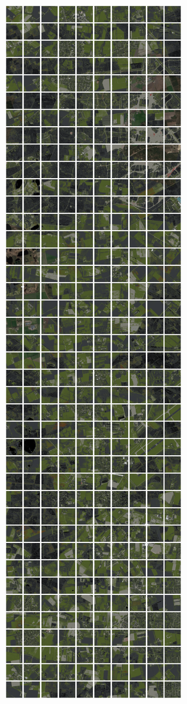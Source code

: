 <html>
<div>
<img src="https://github.com/HakkaTjakka/NL_TILE_MAP/blob/main/18/617/-1031/r.6170.-10310.png" height="44" width="44">
<img src="https://github.com/HakkaTjakka/NL_TILE_MAP/blob/main/18/617/-1031/r.6171.-10310.png" height="44" width="44">
<img src="https://github.com/HakkaTjakka/NL_TILE_MAP/blob/main/18/617/-1031/r.6172.-10310.png" height="44" width="44">
<img src="https://github.com/HakkaTjakka/NL_TILE_MAP/blob/main/18/617/-1031/r.6173.-10310.png" height="44" width="44">
<img src="https://github.com/HakkaTjakka/NL_TILE_MAP/blob/main/18/617/-1031/r.6174.-10310.png" height="44" width="44">
<img src="https://github.com/HakkaTjakka/NL_TILE_MAP/blob/main/18/617/-1031/r.6175.-10310.png" height="44" width="44">
<img src="https://github.com/HakkaTjakka/NL_TILE_MAP/blob/main/18/617/-1031/r.6176.-10310.png" height="44" width="44">
<img src="https://github.com/HakkaTjakka/NL_TILE_MAP/blob/main/18/617/-1031/r.6177.-10310.png" height="44" width="44">
<img src="https://github.com/HakkaTjakka/NL_TILE_MAP/blob/main/18/617/-1031/r.6178.-10310.png" height="44" width="44">
<img src="https://github.com/HakkaTjakka/NL_TILE_MAP/blob/main/18/617/-1031/r.6179.-10310.png" height="44" width="44">
<img src="https://github.com/HakkaTjakka/NL_TILE_MAP/blob/main/18/618/-1031/r.6180.-10310.png" height="44" width="44">
<img src="https://github.com/HakkaTjakka/NL_TILE_MAP/blob/main/18/618/-1031/r.6181.-10310.png" height="44" width="44">
<img src="https://github.com/HakkaTjakka/NL_TILE_MAP/blob/main/18/618/-1031/r.6182.-10310.png" height="44" width="44">
<img src="https://github.com/HakkaTjakka/NL_TILE_MAP/blob/main/18/618/-1031/r.6183.-10310.png" height="44" width="44">
<img src="https://github.com/HakkaTjakka/NL_TILE_MAP/blob/main/18/618/-1031/r.6184.-10310.png" height="44" width="44">
<img src="https://github.com/HakkaTjakka/NL_TILE_MAP/blob/main/18/618/-1031/r.6185.-10310.png" height="44" width="44">
<img src="https://github.com/HakkaTjakka/NL_TILE_MAP/blob/main/18/618/-1031/r.6186.-10310.png" height="44" width="44">
<img src="https://github.com/HakkaTjakka/NL_TILE_MAP/blob/main/18/618/-1031/r.6187.-10310.png" height="44" width="44">
<img src="https://github.com/HakkaTjakka/NL_TILE_MAP/blob/main/18/618/-1031/r.6188.-10310.png" height="44" width="44">
<img src="https://github.com/HakkaTjakka/NL_TILE_MAP/blob/main/18/618/-1031/r.6189.-10310.png" height="44" width="44">
<br>
<img src="https://github.com/HakkaTjakka/NL_TILE_MAP/blob/main/18/617/-1031/r.6170.-10309.png" height="44" width="44">
<img src="https://github.com/HakkaTjakka/NL_TILE_MAP/blob/main/18/617/-1031/r.6171.-10309.png" height="44" width="44">
<img src="https://github.com/HakkaTjakka/NL_TILE_MAP/blob/main/18/617/-1031/r.6172.-10309.png" height="44" width="44">
<img src="https://github.com/HakkaTjakka/NL_TILE_MAP/blob/main/18/617/-1031/r.6173.-10309.png" height="44" width="44">
<img src="https://github.com/HakkaTjakka/NL_TILE_MAP/blob/main/18/617/-1031/r.6174.-10309.png" height="44" width="44">
<img src="https://github.com/HakkaTjakka/NL_TILE_MAP/blob/main/18/617/-1031/r.6175.-10309.png" height="44" width="44">
<img src="https://github.com/HakkaTjakka/NL_TILE_MAP/blob/main/18/617/-1031/r.6176.-10309.png" height="44" width="44">
<img src="https://github.com/HakkaTjakka/NL_TILE_MAP/blob/main/18/617/-1031/r.6177.-10309.png" height="44" width="44">
<img src="https://github.com/HakkaTjakka/NL_TILE_MAP/blob/main/18/617/-1031/r.6178.-10309.png" height="44" width="44">
<img src="https://github.com/HakkaTjakka/NL_TILE_MAP/blob/main/18/617/-1031/r.6179.-10309.png" height="44" width="44">
<img src="https://github.com/HakkaTjakka/NL_TILE_MAP/blob/main/18/618/-1031/r.6180.-10309.png" height="44" width="44">
<img src="https://github.com/HakkaTjakka/NL_TILE_MAP/blob/main/18/618/-1031/r.6181.-10309.png" height="44" width="44">
<img src="https://github.com/HakkaTjakka/NL_TILE_MAP/blob/main/18/618/-1031/r.6182.-10309.png" height="44" width="44">
<img src="https://github.com/HakkaTjakka/NL_TILE_MAP/blob/main/18/618/-1031/r.6183.-10309.png" height="44" width="44">
<img src="https://github.com/HakkaTjakka/NL_TILE_MAP/blob/main/18/618/-1031/r.6184.-10309.png" height="44" width="44">
<img src="https://github.com/HakkaTjakka/NL_TILE_MAP/blob/main/18/618/-1031/r.6185.-10309.png" height="44" width="44">
<img src="https://github.com/HakkaTjakka/NL_TILE_MAP/blob/main/18/618/-1031/r.6186.-10309.png" height="44" width="44">
<img src="https://github.com/HakkaTjakka/NL_TILE_MAP/blob/main/18/618/-1031/r.6187.-10309.png" height="44" width="44">
<img src="https://github.com/HakkaTjakka/NL_TILE_MAP/blob/main/18/618/-1031/r.6188.-10309.png" height="44" width="44">
<img src="https://github.com/HakkaTjakka/NL_TILE_MAP/blob/main/18/618/-1031/r.6189.-10309.png" height="44" width="44">
<br>
<img src="https://github.com/HakkaTjakka/NL_TILE_MAP/blob/main/18/617/-1031/r.6170.-10308.png" height="44" width="44">
<img src="https://github.com/HakkaTjakka/NL_TILE_MAP/blob/main/18/617/-1031/r.6171.-10308.png" height="44" width="44">
<img src="https://github.com/HakkaTjakka/NL_TILE_MAP/blob/main/18/617/-1031/r.6172.-10308.png" height="44" width="44">
<img src="https://github.com/HakkaTjakka/NL_TILE_MAP/blob/main/18/617/-1031/r.6173.-10308.png" height="44" width="44">
<img src="https://github.com/HakkaTjakka/NL_TILE_MAP/blob/main/18/617/-1031/r.6174.-10308.png" height="44" width="44">
<img src="https://github.com/HakkaTjakka/NL_TILE_MAP/blob/main/18/617/-1031/r.6175.-10308.png" height="44" width="44">
<img src="https://github.com/HakkaTjakka/NL_TILE_MAP/blob/main/18/617/-1031/r.6176.-10308.png" height="44" width="44">
<img src="https://github.com/HakkaTjakka/NL_TILE_MAP/blob/main/18/617/-1031/r.6177.-10308.png" height="44" width="44">
<img src="https://github.com/HakkaTjakka/NL_TILE_MAP/blob/main/18/617/-1031/r.6178.-10308.png" height="44" width="44">
<img src="https://github.com/HakkaTjakka/NL_TILE_MAP/blob/main/18/617/-1031/r.6179.-10308.png" height="44" width="44">
<img src="https://github.com/HakkaTjakka/NL_TILE_MAP/blob/main/18/618/-1031/r.6180.-10308.png" height="44" width="44">
<img src="https://github.com/HakkaTjakka/NL_TILE_MAP/blob/main/18/618/-1031/r.6181.-10308.png" height="44" width="44">
<img src="https://github.com/HakkaTjakka/NL_TILE_MAP/blob/main/18/618/-1031/r.6182.-10308.png" height="44" width="44">
<img src="https://github.com/HakkaTjakka/NL_TILE_MAP/blob/main/18/618/-1031/r.6183.-10308.png" height="44" width="44">
<img src="https://github.com/HakkaTjakka/NL_TILE_MAP/blob/main/18/618/-1031/r.6184.-10308.png" height="44" width="44">
<img src="https://github.com/HakkaTjakka/NL_TILE_MAP/blob/main/18/618/-1031/r.6185.-10308.png" height="44" width="44">
<img src="https://github.com/HakkaTjakka/NL_TILE_MAP/blob/main/18/618/-1031/r.6186.-10308.png" height="44" width="44">
<img src="https://github.com/HakkaTjakka/NL_TILE_MAP/blob/main/18/618/-1031/r.6187.-10308.png" height="44" width="44">
<img src="https://github.com/HakkaTjakka/NL_TILE_MAP/blob/main/18/618/-1031/r.6188.-10308.png" height="44" width="44">
<img src="https://github.com/HakkaTjakka/NL_TILE_MAP/blob/main/18/618/-1031/r.6189.-10308.png" height="44" width="44">
<br>
<img src="https://github.com/HakkaTjakka/NL_TILE_MAP/blob/main/18/617/-1031/r.6170.-10307.png" height="44" width="44">
<img src="https://github.com/HakkaTjakka/NL_TILE_MAP/blob/main/18/617/-1031/r.6171.-10307.png" height="44" width="44">
<img src="https://github.com/HakkaTjakka/NL_TILE_MAP/blob/main/18/617/-1031/r.6172.-10307.png" height="44" width="44">
<img src="https://github.com/HakkaTjakka/NL_TILE_MAP/blob/main/18/617/-1031/r.6173.-10307.png" height="44" width="44">
<img src="https://github.com/HakkaTjakka/NL_TILE_MAP/blob/main/18/617/-1031/r.6174.-10307.png" height="44" width="44">
<img src="https://github.com/HakkaTjakka/NL_TILE_MAP/blob/main/18/617/-1031/r.6175.-10307.png" height="44" width="44">
<img src="https://github.com/HakkaTjakka/NL_TILE_MAP/blob/main/18/617/-1031/r.6176.-10307.png" height="44" width="44">
<img src="https://github.com/HakkaTjakka/NL_TILE_MAP/blob/main/18/617/-1031/r.6177.-10307.png" height="44" width="44">
<img src="https://github.com/HakkaTjakka/NL_TILE_MAP/blob/main/18/617/-1031/r.6178.-10307.png" height="44" width="44">
<img src="https://github.com/HakkaTjakka/NL_TILE_MAP/blob/main/18/617/-1031/r.6179.-10307.png" height="44" width="44">
<img src="https://github.com/HakkaTjakka/NL_TILE_MAP/blob/main/18/618/-1031/r.6180.-10307.png" height="44" width="44">
<img src="https://github.com/HakkaTjakka/NL_TILE_MAP/blob/main/18/618/-1031/r.6181.-10307.png" height="44" width="44">
<img src="https://github.com/HakkaTjakka/NL_TILE_MAP/blob/main/18/618/-1031/r.6182.-10307.png" height="44" width="44">
<img src="https://github.com/HakkaTjakka/NL_TILE_MAP/blob/main/18/618/-1031/r.6183.-10307.png" height="44" width="44">
<img src="https://github.com/HakkaTjakka/NL_TILE_MAP/blob/main/18/618/-1031/r.6184.-10307.png" height="44" width="44">
<img src="https://github.com/HakkaTjakka/NL_TILE_MAP/blob/main/18/618/-1031/r.6185.-10307.png" height="44" width="44">
<img src="https://github.com/HakkaTjakka/NL_TILE_MAP/blob/main/18/618/-1031/r.6186.-10307.png" height="44" width="44">
<img src="https://github.com/HakkaTjakka/NL_TILE_MAP/blob/main/18/618/-1031/r.6187.-10307.png" height="44" width="44">
<img src="https://github.com/HakkaTjakka/NL_TILE_MAP/blob/main/18/618/-1031/r.6188.-10307.png" height="44" width="44">
<img src="https://github.com/HakkaTjakka/NL_TILE_MAP/blob/main/18/618/-1031/r.6189.-10307.png" height="44" width="44">
<br>
<img src="https://github.com/HakkaTjakka/NL_TILE_MAP/blob/main/18/617/-1031/r.6170.-10306.png" height="44" width="44">
<img src="https://github.com/HakkaTjakka/NL_TILE_MAP/blob/main/18/617/-1031/r.6171.-10306.png" height="44" width="44">
<img src="https://github.com/HakkaTjakka/NL_TILE_MAP/blob/main/18/617/-1031/r.6172.-10306.png" height="44" width="44">
<img src="https://github.com/HakkaTjakka/NL_TILE_MAP/blob/main/18/617/-1031/r.6173.-10306.png" height="44" width="44">
<img src="https://github.com/HakkaTjakka/NL_TILE_MAP/blob/main/18/617/-1031/r.6174.-10306.png" height="44" width="44">
<img src="https://github.com/HakkaTjakka/NL_TILE_MAP/blob/main/18/617/-1031/r.6175.-10306.png" height="44" width="44">
<img src="https://github.com/HakkaTjakka/NL_TILE_MAP/blob/main/18/617/-1031/r.6176.-10306.png" height="44" width="44">
<img src="https://github.com/HakkaTjakka/NL_TILE_MAP/blob/main/18/617/-1031/r.6177.-10306.png" height="44" width="44">
<img src="https://github.com/HakkaTjakka/NL_TILE_MAP/blob/main/18/617/-1031/r.6178.-10306.png" height="44" width="44">
<img src="https://github.com/HakkaTjakka/NL_TILE_MAP/blob/main/18/617/-1031/r.6179.-10306.png" height="44" width="44">
<img src="https://github.com/HakkaTjakka/NL_TILE_MAP/blob/main/18/618/-1031/r.6180.-10306.png" height="44" width="44">
<img src="https://github.com/HakkaTjakka/NL_TILE_MAP/blob/main/18/618/-1031/r.6181.-10306.png" height="44" width="44">
<img src="https://github.com/HakkaTjakka/NL_TILE_MAP/blob/main/18/618/-1031/r.6182.-10306.png" height="44" width="44">
<img src="https://github.com/HakkaTjakka/NL_TILE_MAP/blob/main/18/618/-1031/r.6183.-10306.png" height="44" width="44">
<img src="https://github.com/HakkaTjakka/NL_TILE_MAP/blob/main/18/618/-1031/r.6184.-10306.png" height="44" width="44">
<img src="https://github.com/HakkaTjakka/NL_TILE_MAP/blob/main/18/618/-1031/r.6185.-10306.png" height="44" width="44">
<img src="https://github.com/HakkaTjakka/NL_TILE_MAP/blob/main/18/618/-1031/r.6186.-10306.png" height="44" width="44">
<img src="https://github.com/HakkaTjakka/NL_TILE_MAP/blob/main/18/618/-1031/r.6187.-10306.png" height="44" width="44">
<img src="https://github.com/HakkaTjakka/NL_TILE_MAP/blob/main/18/618/-1031/r.6188.-10306.png" height="44" width="44">
<img src="https://github.com/HakkaTjakka/NL_TILE_MAP/blob/main/18/618/-1031/r.6189.-10306.png" height="44" width="44">
<br>
<img src="https://github.com/HakkaTjakka/NL_TILE_MAP/blob/main/18/617/-1031/r.6170.-10305.png" height="44" width="44">
<img src="https://github.com/HakkaTjakka/NL_TILE_MAP/blob/main/18/617/-1031/r.6171.-10305.png" height="44" width="44">
<img src="https://github.com/HakkaTjakka/NL_TILE_MAP/blob/main/18/617/-1031/r.6172.-10305.png" height="44" width="44">
<img src="https://github.com/HakkaTjakka/NL_TILE_MAP/blob/main/18/617/-1031/r.6173.-10305.png" height="44" width="44">
<img src="https://github.com/HakkaTjakka/NL_TILE_MAP/blob/main/18/617/-1031/r.6174.-10305.png" height="44" width="44">
<img src="https://github.com/HakkaTjakka/NL_TILE_MAP/blob/main/18/617/-1031/r.6175.-10305.png" height="44" width="44">
<img src="https://github.com/HakkaTjakka/NL_TILE_MAP/blob/main/18/617/-1031/r.6176.-10305.png" height="44" width="44">
<img src="https://github.com/HakkaTjakka/NL_TILE_MAP/blob/main/18/617/-1031/r.6177.-10305.png" height="44" width="44">
<img src="https://github.com/HakkaTjakka/NL_TILE_MAP/blob/main/18/617/-1031/r.6178.-10305.png" height="44" width="44">
<img src="https://github.com/HakkaTjakka/NL_TILE_MAP/blob/main/18/617/-1031/r.6179.-10305.png" height="44" width="44">
<img src="https://github.com/HakkaTjakka/NL_TILE_MAP/blob/main/18/618/-1031/r.6180.-10305.png" height="44" width="44">
<img src="https://github.com/HakkaTjakka/NL_TILE_MAP/blob/main/18/618/-1031/r.6181.-10305.png" height="44" width="44">
<img src="https://github.com/HakkaTjakka/NL_TILE_MAP/blob/main/18/618/-1031/r.6182.-10305.png" height="44" width="44">
<img src="https://github.com/HakkaTjakka/NL_TILE_MAP/blob/main/18/618/-1031/r.6183.-10305.png" height="44" width="44">
<img src="https://github.com/HakkaTjakka/NL_TILE_MAP/blob/main/18/618/-1031/r.6184.-10305.png" height="44" width="44">
<img src="https://github.com/HakkaTjakka/NL_TILE_MAP/blob/main/18/618/-1031/r.6185.-10305.png" height="44" width="44">
<img src="https://github.com/HakkaTjakka/NL_TILE_MAP/blob/main/18/618/-1031/r.6186.-10305.png" height="44" width="44">
<img src="https://github.com/HakkaTjakka/NL_TILE_MAP/blob/main/18/618/-1031/r.6187.-10305.png" height="44" width="44">
<img src="https://github.com/HakkaTjakka/NL_TILE_MAP/blob/main/18/618/-1031/r.6188.-10305.png" height="44" width="44">
<img src="https://github.com/HakkaTjakka/NL_TILE_MAP/blob/main/18/618/-1031/r.6189.-10305.png" height="44" width="44">
<br>
<img src="https://github.com/HakkaTjakka/NL_TILE_MAP/blob/main/18/617/-1031/r.6170.-10304.png" height="44" width="44">
<img src="https://github.com/HakkaTjakka/NL_TILE_MAP/blob/main/18/617/-1031/r.6171.-10304.png" height="44" width="44">
<img src="https://github.com/HakkaTjakka/NL_TILE_MAP/blob/main/18/617/-1031/r.6172.-10304.png" height="44" width="44">
<img src="https://github.com/HakkaTjakka/NL_TILE_MAP/blob/main/18/617/-1031/r.6173.-10304.png" height="44" width="44">
<img src="https://github.com/HakkaTjakka/NL_TILE_MAP/blob/main/18/617/-1031/r.6174.-10304.png" height="44" width="44">
<img src="https://github.com/HakkaTjakka/NL_TILE_MAP/blob/main/18/617/-1031/r.6175.-10304.png" height="44" width="44">
<img src="https://github.com/HakkaTjakka/NL_TILE_MAP/blob/main/18/617/-1031/r.6176.-10304.png" height="44" width="44">
<img src="https://github.com/HakkaTjakka/NL_TILE_MAP/blob/main/18/617/-1031/r.6177.-10304.png" height="44" width="44">
<img src="https://github.com/HakkaTjakka/NL_TILE_MAP/blob/main/18/617/-1031/r.6178.-10304.png" height="44" width="44">
<img src="https://github.com/HakkaTjakka/NL_TILE_MAP/blob/main/18/617/-1031/r.6179.-10304.png" height="44" width="44">
<img src="https://github.com/HakkaTjakka/NL_TILE_MAP/blob/main/18/618/-1031/r.6180.-10304.png" height="44" width="44">
<img src="https://github.com/HakkaTjakka/NL_TILE_MAP/blob/main/18/618/-1031/r.6181.-10304.png" height="44" width="44">
<img src="https://github.com/HakkaTjakka/NL_TILE_MAP/blob/main/18/618/-1031/r.6182.-10304.png" height="44" width="44">
<img src="https://github.com/HakkaTjakka/NL_TILE_MAP/blob/main/18/618/-1031/r.6183.-10304.png" height="44" width="44">
<img src="https://github.com/HakkaTjakka/NL_TILE_MAP/blob/main/18/618/-1031/r.6184.-10304.png" height="44" width="44">
<img src="https://github.com/HakkaTjakka/NL_TILE_MAP/blob/main/18/618/-1031/r.6185.-10304.png" height="44" width="44">
<img src="https://github.com/HakkaTjakka/NL_TILE_MAP/blob/main/18/618/-1031/r.6186.-10304.png" height="44" width="44">
<img src="https://github.com/HakkaTjakka/NL_TILE_MAP/blob/main/18/618/-1031/r.6187.-10304.png" height="44" width="44">
<img src="https://github.com/HakkaTjakka/NL_TILE_MAP/blob/main/18/618/-1031/r.6188.-10304.png" height="44" width="44">
<img src="https://github.com/HakkaTjakka/NL_TILE_MAP/blob/main/18/618/-1031/r.6189.-10304.png" height="44" width="44">
<br>
<img src="https://github.com/HakkaTjakka/NL_TILE_MAP/blob/main/18/617/-1031/r.6170.-10303.png" height="44" width="44">
<img src="https://github.com/HakkaTjakka/NL_TILE_MAP/blob/main/18/617/-1031/r.6171.-10303.png" height="44" width="44">
<img src="https://github.com/HakkaTjakka/NL_TILE_MAP/blob/main/18/617/-1031/r.6172.-10303.png" height="44" width="44">
<img src="https://github.com/HakkaTjakka/NL_TILE_MAP/blob/main/18/617/-1031/r.6173.-10303.png" height="44" width="44">
<img src="https://github.com/HakkaTjakka/NL_TILE_MAP/blob/main/18/617/-1031/r.6174.-10303.png" height="44" width="44">
<img src="https://github.com/HakkaTjakka/NL_TILE_MAP/blob/main/18/617/-1031/r.6175.-10303.png" height="44" width="44">
<img src="https://github.com/HakkaTjakka/NL_TILE_MAP/blob/main/18/617/-1031/r.6176.-10303.png" height="44" width="44">
<img src="https://github.com/HakkaTjakka/NL_TILE_MAP/blob/main/18/617/-1031/r.6177.-10303.png" height="44" width="44">
<img src="https://github.com/HakkaTjakka/NL_TILE_MAP/blob/main/18/617/-1031/r.6178.-10303.png" height="44" width="44">
<img src="https://github.com/HakkaTjakka/NL_TILE_MAP/blob/main/18/617/-1031/r.6179.-10303.png" height="44" width="44">
<img src="https://github.com/HakkaTjakka/NL_TILE_MAP/blob/main/18/618/-1031/r.6180.-10303.png" height="44" width="44">
<img src="https://github.com/HakkaTjakka/NL_TILE_MAP/blob/main/18/618/-1031/r.6181.-10303.png" height="44" width="44">
<img src="https://github.com/HakkaTjakka/NL_TILE_MAP/blob/main/18/618/-1031/r.6182.-10303.png" height="44" width="44">
<img src="https://github.com/HakkaTjakka/NL_TILE_MAP/blob/main/18/618/-1031/r.6183.-10303.png" height="44" width="44">
<img src="https://github.com/HakkaTjakka/NL_TILE_MAP/blob/main/18/618/-1031/r.6184.-10303.png" height="44" width="44">
<img src="https://github.com/HakkaTjakka/NL_TILE_MAP/blob/main/18/618/-1031/r.6185.-10303.png" height="44" width="44">
<img src="https://github.com/HakkaTjakka/NL_TILE_MAP/blob/main/18/618/-1031/r.6186.-10303.png" height="44" width="44">
<img src="https://github.com/HakkaTjakka/NL_TILE_MAP/blob/main/18/618/-1031/r.6187.-10303.png" height="44" width="44">
<img src="https://github.com/HakkaTjakka/NL_TILE_MAP/blob/main/18/618/-1031/r.6188.-10303.png" height="44" width="44">
<img src="https://github.com/HakkaTjakka/NL_TILE_MAP/blob/main/18/618/-1031/r.6189.-10303.png" height="44" width="44">
<br>
<img src="https://github.com/HakkaTjakka/NL_TILE_MAP/blob/main/18/617/-1031/r.6170.-10302.png" height="44" width="44">
<img src="https://github.com/HakkaTjakka/NL_TILE_MAP/blob/main/18/617/-1031/r.6171.-10302.png" height="44" width="44">
<img src="https://github.com/HakkaTjakka/NL_TILE_MAP/blob/main/18/617/-1031/r.6172.-10302.png" height="44" width="44">
<img src="https://github.com/HakkaTjakka/NL_TILE_MAP/blob/main/18/617/-1031/r.6173.-10302.png" height="44" width="44">
<img src="https://github.com/HakkaTjakka/NL_TILE_MAP/blob/main/18/617/-1031/r.6174.-10302.png" height="44" width="44">
<img src="https://github.com/HakkaTjakka/NL_TILE_MAP/blob/main/18/617/-1031/r.6175.-10302.png" height="44" width="44">
<img src="https://github.com/HakkaTjakka/NL_TILE_MAP/blob/main/18/617/-1031/r.6176.-10302.png" height="44" width="44">
<img src="https://github.com/HakkaTjakka/NL_TILE_MAP/blob/main/18/617/-1031/r.6177.-10302.png" height="44" width="44">
<img src="https://github.com/HakkaTjakka/NL_TILE_MAP/blob/main/18/617/-1031/r.6178.-10302.png" height="44" width="44">
<img src="https://github.com/HakkaTjakka/NL_TILE_MAP/blob/main/18/617/-1031/r.6179.-10302.png" height="44" width="44">
<img src="https://github.com/HakkaTjakka/NL_TILE_MAP/blob/main/18/618/-1031/r.6180.-10302.png" height="44" width="44">
<img src="https://github.com/HakkaTjakka/NL_TILE_MAP/blob/main/18/618/-1031/r.6181.-10302.png" height="44" width="44">
<img src="https://github.com/HakkaTjakka/NL_TILE_MAP/blob/main/18/618/-1031/r.6182.-10302.png" height="44" width="44">
<img src="https://github.com/HakkaTjakka/NL_TILE_MAP/blob/main/18/618/-1031/r.6183.-10302.png" height="44" width="44">
<img src="https://github.com/HakkaTjakka/NL_TILE_MAP/blob/main/18/618/-1031/r.6184.-10302.png" height="44" width="44">
<img src="https://github.com/HakkaTjakka/NL_TILE_MAP/blob/main/18/618/-1031/r.6185.-10302.png" height="44" width="44">
<img src="https://github.com/HakkaTjakka/NL_TILE_MAP/blob/main/18/618/-1031/r.6186.-10302.png" height="44" width="44">
<img src="https://github.com/HakkaTjakka/NL_TILE_MAP/blob/main/18/618/-1031/r.6187.-10302.png" height="44" width="44">
<img src="https://github.com/HakkaTjakka/NL_TILE_MAP/blob/main/18/618/-1031/r.6188.-10302.png" height="44" width="44">
<img src="https://github.com/HakkaTjakka/NL_TILE_MAP/blob/main/18/618/-1031/r.6189.-10302.png" height="44" width="44">
<br>
<img src="https://github.com/HakkaTjakka/NL_TILE_MAP/blob/main/18/617/-1031/r.6170.-10301.png" height="44" width="44">
<img src="https://github.com/HakkaTjakka/NL_TILE_MAP/blob/main/18/617/-1031/r.6171.-10301.png" height="44" width="44">
<img src="https://github.com/HakkaTjakka/NL_TILE_MAP/blob/main/18/617/-1031/r.6172.-10301.png" height="44" width="44">
<img src="https://github.com/HakkaTjakka/NL_TILE_MAP/blob/main/18/617/-1031/r.6173.-10301.png" height="44" width="44">
<img src="https://github.com/HakkaTjakka/NL_TILE_MAP/blob/main/18/617/-1031/r.6174.-10301.png" height="44" width="44">
<img src="https://github.com/HakkaTjakka/NL_TILE_MAP/blob/main/18/617/-1031/r.6175.-10301.png" height="44" width="44">
<img src="https://github.com/HakkaTjakka/NL_TILE_MAP/blob/main/18/617/-1031/r.6176.-10301.png" height="44" width="44">
<img src="https://github.com/HakkaTjakka/NL_TILE_MAP/blob/main/18/617/-1031/r.6177.-10301.png" height="44" width="44">
<img src="https://github.com/HakkaTjakka/NL_TILE_MAP/blob/main/18/617/-1031/r.6178.-10301.png" height="44" width="44">
<img src="https://github.com/HakkaTjakka/NL_TILE_MAP/blob/main/18/617/-1031/r.6179.-10301.png" height="44" width="44">
<img src="https://github.com/HakkaTjakka/NL_TILE_MAP/blob/main/18/618/-1031/r.6180.-10301.png" height="44" width="44">
<img src="https://github.com/HakkaTjakka/NL_TILE_MAP/blob/main/18/618/-1031/r.6181.-10301.png" height="44" width="44">
<img src="https://github.com/HakkaTjakka/NL_TILE_MAP/blob/main/18/618/-1031/r.6182.-10301.png" height="44" width="44">
<img src="https://github.com/HakkaTjakka/NL_TILE_MAP/blob/main/18/618/-1031/r.6183.-10301.png" height="44" width="44">
<img src="https://github.com/HakkaTjakka/NL_TILE_MAP/blob/main/18/618/-1031/r.6184.-10301.png" height="44" width="44">
<img src="https://github.com/HakkaTjakka/NL_TILE_MAP/blob/main/18/618/-1031/r.6185.-10301.png" height="44" width="44">
<img src="https://github.com/HakkaTjakka/NL_TILE_MAP/blob/main/18/618/-1031/r.6186.-10301.png" height="44" width="44">
<img src="https://github.com/HakkaTjakka/NL_TILE_MAP/blob/main/18/618/-1031/r.6187.-10301.png" height="44" width="44">
<img src="https://github.com/HakkaTjakka/NL_TILE_MAP/blob/main/18/618/-1031/r.6188.-10301.png" height="44" width="44">
<img src="https://github.com/HakkaTjakka/NL_TILE_MAP/blob/main/18/618/-1031/r.6189.-10301.png" height="44" width="44">
<br>
<img src="https://github.com/HakkaTjakka/NL_TILE_MAP/blob/main/18/617/-1030/r.6170.-10300.png" height="44" width="44">
<img src="https://github.com/HakkaTjakka/NL_TILE_MAP/blob/main/18/617/-1030/r.6171.-10300.png" height="44" width="44">
<img src="https://github.com/HakkaTjakka/NL_TILE_MAP/blob/main/18/617/-1030/r.6172.-10300.png" height="44" width="44">
<img src="https://github.com/HakkaTjakka/NL_TILE_MAP/blob/main/18/617/-1030/r.6173.-10300.png" height="44" width="44">
<img src="https://github.com/HakkaTjakka/NL_TILE_MAP/blob/main/18/617/-1030/r.6174.-10300.png" height="44" width="44">
<img src="https://github.com/HakkaTjakka/NL_TILE_MAP/blob/main/18/617/-1030/r.6175.-10300.png" height="44" width="44">
<img src="https://github.com/HakkaTjakka/NL_TILE_MAP/blob/main/18/617/-1030/r.6176.-10300.png" height="44" width="44">
<img src="https://github.com/HakkaTjakka/NL_TILE_MAP/blob/main/18/617/-1030/r.6177.-10300.png" height="44" width="44">
<img src="https://github.com/HakkaTjakka/NL_TILE_MAP/blob/main/18/617/-1030/r.6178.-10300.png" height="44" width="44">
<img src="https://github.com/HakkaTjakka/NL_TILE_MAP/blob/main/18/617/-1030/r.6179.-10300.png" height="44" width="44">
<img src="https://github.com/HakkaTjakka/NL_TILE_MAP/blob/main/18/618/-1030/r.6180.-10300.png" height="44" width="44">
<img src="https://github.com/HakkaTjakka/NL_TILE_MAP/blob/main/18/618/-1030/r.6181.-10300.png" height="44" width="44">
<img src="https://github.com/HakkaTjakka/NL_TILE_MAP/blob/main/18/618/-1030/r.6182.-10300.png" height="44" width="44">
<img src="https://github.com/HakkaTjakka/NL_TILE_MAP/blob/main/18/618/-1030/r.6183.-10300.png" height="44" width="44">
<img src="https://github.com/HakkaTjakka/NL_TILE_MAP/blob/main/18/618/-1030/r.6184.-10300.png" height="44" width="44">
<img src="https://github.com/HakkaTjakka/NL_TILE_MAP/blob/main/18/618/-1030/r.6185.-10300.png" height="44" width="44">
<img src="https://github.com/HakkaTjakka/NL_TILE_MAP/blob/main/18/618/-1030/r.6186.-10300.png" height="44" width="44">
<img src="https://github.com/HakkaTjakka/NL_TILE_MAP/blob/main/18/618/-1030/r.6187.-10300.png" height="44" width="44">
<img src="https://github.com/HakkaTjakka/NL_TILE_MAP/blob/main/18/618/-1030/r.6188.-10300.png" height="44" width="44">
<img src="https://github.com/HakkaTjakka/NL_TILE_MAP/blob/main/18/618/-1030/r.6189.-10300.png" height="44" width="44">
<br>
<img src="https://github.com/HakkaTjakka/NL_TILE_MAP/blob/main/18/617/-1030/r.6170.-10299.png" height="44" width="44">
<img src="https://github.com/HakkaTjakka/NL_TILE_MAP/blob/main/18/617/-1030/r.6171.-10299.png" height="44" width="44">
<img src="https://github.com/HakkaTjakka/NL_TILE_MAP/blob/main/18/617/-1030/r.6172.-10299.png" height="44" width="44">
<img src="https://github.com/HakkaTjakka/NL_TILE_MAP/blob/main/18/617/-1030/r.6173.-10299.png" height="44" width="44">
<img src="https://github.com/HakkaTjakka/NL_TILE_MAP/blob/main/18/617/-1030/r.6174.-10299.png" height="44" width="44">
<img src="https://github.com/HakkaTjakka/NL_TILE_MAP/blob/main/18/617/-1030/r.6175.-10299.png" height="44" width="44">
<img src="https://github.com/HakkaTjakka/NL_TILE_MAP/blob/main/18/617/-1030/r.6176.-10299.png" height="44" width="44">
<img src="https://github.com/HakkaTjakka/NL_TILE_MAP/blob/main/18/617/-1030/r.6177.-10299.png" height="44" width="44">
<img src="https://github.com/HakkaTjakka/NL_TILE_MAP/blob/main/18/617/-1030/r.6178.-10299.png" height="44" width="44">
<img src="https://github.com/HakkaTjakka/NL_TILE_MAP/blob/main/18/617/-1030/r.6179.-10299.png" height="44" width="44">
<img src="https://github.com/HakkaTjakka/NL_TILE_MAP/blob/main/18/618/-1030/r.6180.-10299.png" height="44" width="44">
<img src="https://github.com/HakkaTjakka/NL_TILE_MAP/blob/main/18/618/-1030/r.6181.-10299.png" height="44" width="44">
<img src="https://github.com/HakkaTjakka/NL_TILE_MAP/blob/main/18/618/-1030/r.6182.-10299.png" height="44" width="44">
<img src="https://github.com/HakkaTjakka/NL_TILE_MAP/blob/main/18/618/-1030/r.6183.-10299.png" height="44" width="44">
<img src="https://github.com/HakkaTjakka/NL_TILE_MAP/blob/main/18/618/-1030/r.6184.-10299.png" height="44" width="44">
<img src="https://github.com/HakkaTjakka/NL_TILE_MAP/blob/main/18/618/-1030/r.6185.-10299.png" height="44" width="44">
<img src="https://github.com/HakkaTjakka/NL_TILE_MAP/blob/main/18/618/-1030/r.6186.-10299.png" height="44" width="44">
<img src="https://github.com/HakkaTjakka/NL_TILE_MAP/blob/main/18/618/-1030/r.6187.-10299.png" height="44" width="44">
<img src="https://github.com/HakkaTjakka/NL_TILE_MAP/blob/main/18/618/-1030/r.6188.-10299.png" height="44" width="44">
<img src="https://github.com/HakkaTjakka/NL_TILE_MAP/blob/main/18/618/-1030/r.6189.-10299.png" height="44" width="44">
<br>
<img src="https://github.com/HakkaTjakka/NL_TILE_MAP/blob/main/18/617/-1030/r.6170.-10298.png" height="44" width="44">
<img src="https://github.com/HakkaTjakka/NL_TILE_MAP/blob/main/18/617/-1030/r.6171.-10298.png" height="44" width="44">
<img src="https://github.com/HakkaTjakka/NL_TILE_MAP/blob/main/18/617/-1030/r.6172.-10298.png" height="44" width="44">
<img src="https://github.com/HakkaTjakka/NL_TILE_MAP/blob/main/18/617/-1030/r.6173.-10298.png" height="44" width="44">
<img src="https://github.com/HakkaTjakka/NL_TILE_MAP/blob/main/18/617/-1030/r.6174.-10298.png" height="44" width="44">
<img src="https://github.com/HakkaTjakka/NL_TILE_MAP/blob/main/18/617/-1030/r.6175.-10298.png" height="44" width="44">
<img src="https://github.com/HakkaTjakka/NL_TILE_MAP/blob/main/18/617/-1030/r.6176.-10298.png" height="44" width="44">
<img src="https://github.com/HakkaTjakka/NL_TILE_MAP/blob/main/18/617/-1030/r.6177.-10298.png" height="44" width="44">
<img src="https://github.com/HakkaTjakka/NL_TILE_MAP/blob/main/18/617/-1030/r.6178.-10298.png" height="44" width="44">
<img src="https://github.com/HakkaTjakka/NL_TILE_MAP/blob/main/18/617/-1030/r.6179.-10298.png" height="44" width="44">
<img src="https://github.com/HakkaTjakka/NL_TILE_MAP/blob/main/18/618/-1030/r.6180.-10298.png" height="44" width="44">
<img src="https://github.com/HakkaTjakka/NL_TILE_MAP/blob/main/18/618/-1030/r.6181.-10298.png" height="44" width="44">
<img src="https://github.com/HakkaTjakka/NL_TILE_MAP/blob/main/18/618/-1030/r.6182.-10298.png" height="44" width="44">
<img src="https://github.com/HakkaTjakka/NL_TILE_MAP/blob/main/18/618/-1030/r.6183.-10298.png" height="44" width="44">
<img src="https://github.com/HakkaTjakka/NL_TILE_MAP/blob/main/18/618/-1030/r.6184.-10298.png" height="44" width="44">
<img src="https://github.com/HakkaTjakka/NL_TILE_MAP/blob/main/18/618/-1030/r.6185.-10298.png" height="44" width="44">
<img src="https://github.com/HakkaTjakka/NL_TILE_MAP/blob/main/18/618/-1030/r.6186.-10298.png" height="44" width="44">
<img src="https://github.com/HakkaTjakka/NL_TILE_MAP/blob/main/18/618/-1030/r.6187.-10298.png" height="44" width="44">
<img src="https://github.com/HakkaTjakka/NL_TILE_MAP/blob/main/18/618/-1030/r.6188.-10298.png" height="44" width="44">
<img src="https://github.com/HakkaTjakka/NL_TILE_MAP/blob/main/18/618/-1030/r.6189.-10298.png" height="44" width="44">
<br>
<img src="https://github.com/HakkaTjakka/NL_TILE_MAP/blob/main/18/617/-1030/r.6170.-10297.png" height="44" width="44">
<img src="https://github.com/HakkaTjakka/NL_TILE_MAP/blob/main/18/617/-1030/r.6171.-10297.png" height="44" width="44">
<img src="https://github.com/HakkaTjakka/NL_TILE_MAP/blob/main/18/617/-1030/r.6172.-10297.png" height="44" width="44">
<img src="https://github.com/HakkaTjakka/NL_TILE_MAP/blob/main/18/617/-1030/r.6173.-10297.png" height="44" width="44">
<img src="https://github.com/HakkaTjakka/NL_TILE_MAP/blob/main/18/617/-1030/r.6174.-10297.png" height="44" width="44">
<img src="https://github.com/HakkaTjakka/NL_TILE_MAP/blob/main/18/617/-1030/r.6175.-10297.png" height="44" width="44">
<img src="https://github.com/HakkaTjakka/NL_TILE_MAP/blob/main/18/617/-1030/r.6176.-10297.png" height="44" width="44">
<img src="https://github.com/HakkaTjakka/NL_TILE_MAP/blob/main/18/617/-1030/r.6177.-10297.png" height="44" width="44">
<img src="https://github.com/HakkaTjakka/NL_TILE_MAP/blob/main/18/617/-1030/r.6178.-10297.png" height="44" width="44">
<img src="https://github.com/HakkaTjakka/NL_TILE_MAP/blob/main/18/617/-1030/r.6179.-10297.png" height="44" width="44">
<img src="https://github.com/HakkaTjakka/NL_TILE_MAP/blob/main/18/618/-1030/r.6180.-10297.png" height="44" width="44">
<img src="https://github.com/HakkaTjakka/NL_TILE_MAP/blob/main/18/618/-1030/r.6181.-10297.png" height="44" width="44">
<img src="https://github.com/HakkaTjakka/NL_TILE_MAP/blob/main/18/618/-1030/r.6182.-10297.png" height="44" width="44">
<img src="https://github.com/HakkaTjakka/NL_TILE_MAP/blob/main/18/618/-1030/r.6183.-10297.png" height="44" width="44">
<img src="https://github.com/HakkaTjakka/NL_TILE_MAP/blob/main/18/618/-1030/r.6184.-10297.png" height="44" width="44">
<img src="https://github.com/HakkaTjakka/NL_TILE_MAP/blob/main/18/618/-1030/r.6185.-10297.png" height="44" width="44">
<img src="https://github.com/HakkaTjakka/NL_TILE_MAP/blob/main/18/618/-1030/r.6186.-10297.png" height="44" width="44">
<img src="https://github.com/HakkaTjakka/NL_TILE_MAP/blob/main/18/618/-1030/r.6187.-10297.png" height="44" width="44">
<img src="https://github.com/HakkaTjakka/NL_TILE_MAP/blob/main/18/618/-1030/r.6188.-10297.png" height="44" width="44">
<img src="https://github.com/HakkaTjakka/NL_TILE_MAP/blob/main/18/618/-1030/r.6189.-10297.png" height="44" width="44">
<br>
<img src="https://github.com/HakkaTjakka/NL_TILE_MAP/blob/main/18/617/-1030/r.6170.-10296.png" height="44" width="44">
<img src="https://github.com/HakkaTjakka/NL_TILE_MAP/blob/main/18/617/-1030/r.6171.-10296.png" height="44" width="44">
<img src="https://github.com/HakkaTjakka/NL_TILE_MAP/blob/main/18/617/-1030/r.6172.-10296.png" height="44" width="44">
<img src="https://github.com/HakkaTjakka/NL_TILE_MAP/blob/main/18/617/-1030/r.6173.-10296.png" height="44" width="44">
<img src="https://github.com/HakkaTjakka/NL_TILE_MAP/blob/main/18/617/-1030/r.6174.-10296.png" height="44" width="44">
<img src="https://github.com/HakkaTjakka/NL_TILE_MAP/blob/main/18/617/-1030/r.6175.-10296.png" height="44" width="44">
<img src="https://github.com/HakkaTjakka/NL_TILE_MAP/blob/main/18/617/-1030/r.6176.-10296.png" height="44" width="44">
<img src="https://github.com/HakkaTjakka/NL_TILE_MAP/blob/main/18/617/-1030/r.6177.-10296.png" height="44" width="44">
<img src="https://github.com/HakkaTjakka/NL_TILE_MAP/blob/main/18/617/-1030/r.6178.-10296.png" height="44" width="44">
<img src="https://github.com/HakkaTjakka/NL_TILE_MAP/blob/main/18/617/-1030/r.6179.-10296.png" height="44" width="44">
<img src="https://github.com/HakkaTjakka/NL_TILE_MAP/blob/main/18/618/-1030/r.6180.-10296.png" height="44" width="44">
<img src="https://github.com/HakkaTjakka/NL_TILE_MAP/blob/main/18/618/-1030/r.6181.-10296.png" height="44" width="44">
<img src="https://github.com/HakkaTjakka/NL_TILE_MAP/blob/main/18/618/-1030/r.6182.-10296.png" height="44" width="44">
<img src="https://github.com/HakkaTjakka/NL_TILE_MAP/blob/main/18/618/-1030/r.6183.-10296.png" height="44" width="44">
<img src="https://github.com/HakkaTjakka/NL_TILE_MAP/blob/main/18/618/-1030/r.6184.-10296.png" height="44" width="44">
<img src="https://github.com/HakkaTjakka/NL_TILE_MAP/blob/main/18/618/-1030/r.6185.-10296.png" height="44" width="44">
<img src="https://github.com/HakkaTjakka/NL_TILE_MAP/blob/main/18/618/-1030/r.6186.-10296.png" height="44" width="44">
<img src="https://github.com/HakkaTjakka/NL_TILE_MAP/blob/main/18/618/-1030/r.6187.-10296.png" height="44" width="44">
<img src="https://github.com/HakkaTjakka/NL_TILE_MAP/blob/main/18/618/-1030/r.6188.-10296.png" height="44" width="44">
<img src="https://github.com/HakkaTjakka/NL_TILE_MAP/blob/main/18/618/-1030/r.6189.-10296.png" height="44" width="44">
<br>
<img src="https://github.com/HakkaTjakka/NL_TILE_MAP/blob/main/18/617/-1030/r.6170.-10295.png" height="44" width="44">
<img src="https://github.com/HakkaTjakka/NL_TILE_MAP/blob/main/18/617/-1030/r.6171.-10295.png" height="44" width="44">
<img src="https://github.com/HakkaTjakka/NL_TILE_MAP/blob/main/18/617/-1030/r.6172.-10295.png" height="44" width="44">
<img src="https://github.com/HakkaTjakka/NL_TILE_MAP/blob/main/18/617/-1030/r.6173.-10295.png" height="44" width="44">
<img src="https://github.com/HakkaTjakka/NL_TILE_MAP/blob/main/18/617/-1030/r.6174.-10295.png" height="44" width="44">
<img src="https://github.com/HakkaTjakka/NL_TILE_MAP/blob/main/18/617/-1030/r.6175.-10295.png" height="44" width="44">
<img src="https://github.com/HakkaTjakka/NL_TILE_MAP/blob/main/18/617/-1030/r.6176.-10295.png" height="44" width="44">
<img src="https://github.com/HakkaTjakka/NL_TILE_MAP/blob/main/18/617/-1030/r.6177.-10295.png" height="44" width="44">
<img src="https://github.com/HakkaTjakka/NL_TILE_MAP/blob/main/18/617/-1030/r.6178.-10295.png" height="44" width="44">
<img src="https://github.com/HakkaTjakka/NL_TILE_MAP/blob/main/18/617/-1030/r.6179.-10295.png" height="44" width="44">
<img src="https://github.com/HakkaTjakka/NL_TILE_MAP/blob/main/18/618/-1030/r.6180.-10295.png" height="44" width="44">
<img src="https://github.com/HakkaTjakka/NL_TILE_MAP/blob/main/18/618/-1030/r.6181.-10295.png" height="44" width="44">
<img src="https://github.com/HakkaTjakka/NL_TILE_MAP/blob/main/18/618/-1030/r.6182.-10295.png" height="44" width="44">
<img src="https://github.com/HakkaTjakka/NL_TILE_MAP/blob/main/18/618/-1030/r.6183.-10295.png" height="44" width="44">
<img src="https://github.com/HakkaTjakka/NL_TILE_MAP/blob/main/18/618/-1030/r.6184.-10295.png" height="44" width="44">
<img src="https://github.com/HakkaTjakka/NL_TILE_MAP/blob/main/18/618/-1030/r.6185.-10295.png" height="44" width="44">
<img src="https://github.com/HakkaTjakka/NL_TILE_MAP/blob/main/18/618/-1030/r.6186.-10295.png" height="44" width="44">
<img src="https://github.com/HakkaTjakka/NL_TILE_MAP/blob/main/18/618/-1030/r.6187.-10295.png" height="44" width="44">
<img src="https://github.com/HakkaTjakka/NL_TILE_MAP/blob/main/18/618/-1030/r.6188.-10295.png" height="44" width="44">
<img src="https://github.com/HakkaTjakka/NL_TILE_MAP/blob/main/18/618/-1030/r.6189.-10295.png" height="44" width="44">
<br>
<img src="https://github.com/HakkaTjakka/NL_TILE_MAP/blob/main/18/617/-1030/r.6170.-10294.png" height="44" width="44">
<img src="https://github.com/HakkaTjakka/NL_TILE_MAP/blob/main/18/617/-1030/r.6171.-10294.png" height="44" width="44">
<img src="https://github.com/HakkaTjakka/NL_TILE_MAP/blob/main/18/617/-1030/r.6172.-10294.png" height="44" width="44">
<img src="https://github.com/HakkaTjakka/NL_TILE_MAP/blob/main/18/617/-1030/r.6173.-10294.png" height="44" width="44">
<img src="https://github.com/HakkaTjakka/NL_TILE_MAP/blob/main/18/617/-1030/r.6174.-10294.png" height="44" width="44">
<img src="https://github.com/HakkaTjakka/NL_TILE_MAP/blob/main/18/617/-1030/r.6175.-10294.png" height="44" width="44">
<img src="https://github.com/HakkaTjakka/NL_TILE_MAP/blob/main/18/617/-1030/r.6176.-10294.png" height="44" width="44">
<img src="https://github.com/HakkaTjakka/NL_TILE_MAP/blob/main/18/617/-1030/r.6177.-10294.png" height="44" width="44">
<img src="https://github.com/HakkaTjakka/NL_TILE_MAP/blob/main/18/617/-1030/r.6178.-10294.png" height="44" width="44">
<img src="https://github.com/HakkaTjakka/NL_TILE_MAP/blob/main/18/617/-1030/r.6179.-10294.png" height="44" width="44">
<img src="https://github.com/HakkaTjakka/NL_TILE_MAP/blob/main/18/618/-1030/r.6180.-10294.png" height="44" width="44">
<img src="https://github.com/HakkaTjakka/NL_TILE_MAP/blob/main/18/618/-1030/r.6181.-10294.png" height="44" width="44">
<img src="https://github.com/HakkaTjakka/NL_TILE_MAP/blob/main/18/618/-1030/r.6182.-10294.png" height="44" width="44">
<img src="https://github.com/HakkaTjakka/NL_TILE_MAP/blob/main/18/618/-1030/r.6183.-10294.png" height="44" width="44">
<img src="https://github.com/HakkaTjakka/NL_TILE_MAP/blob/main/18/618/-1030/r.6184.-10294.png" height="44" width="44">
<img src="https://github.com/HakkaTjakka/NL_TILE_MAP/blob/main/18/618/-1030/r.6185.-10294.png" height="44" width="44">
<img src="https://github.com/HakkaTjakka/NL_TILE_MAP/blob/main/18/618/-1030/r.6186.-10294.png" height="44" width="44">
<img src="https://github.com/HakkaTjakka/NL_TILE_MAP/blob/main/18/618/-1030/r.6187.-10294.png" height="44" width="44">
<img src="https://github.com/HakkaTjakka/NL_TILE_MAP/blob/main/18/618/-1030/r.6188.-10294.png" height="44" width="44">
<img src="https://github.com/HakkaTjakka/NL_TILE_MAP/blob/main/18/618/-1030/r.6189.-10294.png" height="44" width="44">
<br>
<img src="https://github.com/HakkaTjakka/NL_TILE_MAP/blob/main/18/617/-1030/r.6170.-10293.png" height="44" width="44">
<img src="https://github.com/HakkaTjakka/NL_TILE_MAP/blob/main/18/617/-1030/r.6171.-10293.png" height="44" width="44">
<img src="https://github.com/HakkaTjakka/NL_TILE_MAP/blob/main/18/617/-1030/r.6172.-10293.png" height="44" width="44">
<img src="https://github.com/HakkaTjakka/NL_TILE_MAP/blob/main/18/617/-1030/r.6173.-10293.png" height="44" width="44">
<img src="https://github.com/HakkaTjakka/NL_TILE_MAP/blob/main/18/617/-1030/r.6174.-10293.png" height="44" width="44">
<img src="https://github.com/HakkaTjakka/NL_TILE_MAP/blob/main/18/617/-1030/r.6175.-10293.png" height="44" width="44">
<img src="https://github.com/HakkaTjakka/NL_TILE_MAP/blob/main/18/617/-1030/r.6176.-10293.png" height="44" width="44">
<img src="https://github.com/HakkaTjakka/NL_TILE_MAP/blob/main/18/617/-1030/r.6177.-10293.png" height="44" width="44">
<img src="https://github.com/HakkaTjakka/NL_TILE_MAP/blob/main/18/617/-1030/r.6178.-10293.png" height="44" width="44">
<img src="https://github.com/HakkaTjakka/NL_TILE_MAP/blob/main/18/617/-1030/r.6179.-10293.png" height="44" width="44">
<img src="https://github.com/HakkaTjakka/NL_TILE_MAP/blob/main/18/618/-1030/r.6180.-10293.png" height="44" width="44">
<img src="https://github.com/HakkaTjakka/NL_TILE_MAP/blob/main/18/618/-1030/r.6181.-10293.png" height="44" width="44">
<img src="https://github.com/HakkaTjakka/NL_TILE_MAP/blob/main/18/618/-1030/r.6182.-10293.png" height="44" width="44">
<img src="https://github.com/HakkaTjakka/NL_TILE_MAP/blob/main/18/618/-1030/r.6183.-10293.png" height="44" width="44">
<img src="https://github.com/HakkaTjakka/NL_TILE_MAP/blob/main/18/618/-1030/r.6184.-10293.png" height="44" width="44">
<img src="https://github.com/HakkaTjakka/NL_TILE_MAP/blob/main/18/618/-1030/r.6185.-10293.png" height="44" width="44">
<img src="https://github.com/HakkaTjakka/NL_TILE_MAP/blob/main/18/618/-1030/r.6186.-10293.png" height="44" width="44">
<img src="https://github.com/HakkaTjakka/NL_TILE_MAP/blob/main/18/618/-1030/r.6187.-10293.png" height="44" width="44">
<img src="https://github.com/HakkaTjakka/NL_TILE_MAP/blob/main/18/618/-1030/r.6188.-10293.png" height="44" width="44">
<img src="https://github.com/HakkaTjakka/NL_TILE_MAP/blob/main/18/618/-1030/r.6189.-10293.png" height="44" width="44">
<br>
<img src="https://github.com/HakkaTjakka/NL_TILE_MAP/blob/main/18/617/-1030/r.6170.-10292.png" height="44" width="44">
<img src="https://github.com/HakkaTjakka/NL_TILE_MAP/blob/main/18/617/-1030/r.6171.-10292.png" height="44" width="44">
<img src="https://github.com/HakkaTjakka/NL_TILE_MAP/blob/main/18/617/-1030/r.6172.-10292.png" height="44" width="44">
<img src="https://github.com/HakkaTjakka/NL_TILE_MAP/blob/main/18/617/-1030/r.6173.-10292.png" height="44" width="44">
<img src="https://github.com/HakkaTjakka/NL_TILE_MAP/blob/main/18/617/-1030/r.6174.-10292.png" height="44" width="44">
<img src="https://github.com/HakkaTjakka/NL_TILE_MAP/blob/main/18/617/-1030/r.6175.-10292.png" height="44" width="44">
<img src="https://github.com/HakkaTjakka/NL_TILE_MAP/blob/main/18/617/-1030/r.6176.-10292.png" height="44" width="44">
<img src="https://github.com/HakkaTjakka/NL_TILE_MAP/blob/main/18/617/-1030/r.6177.-10292.png" height="44" width="44">
<img src="https://github.com/HakkaTjakka/NL_TILE_MAP/blob/main/18/617/-1030/r.6178.-10292.png" height="44" width="44">
<img src="https://github.com/HakkaTjakka/NL_TILE_MAP/blob/main/18/617/-1030/r.6179.-10292.png" height="44" width="44">
<img src="https://github.com/HakkaTjakka/NL_TILE_MAP/blob/main/18/618/-1030/r.6180.-10292.png" height="44" width="44">
<img src="https://github.com/HakkaTjakka/NL_TILE_MAP/blob/main/18/618/-1030/r.6181.-10292.png" height="44" width="44">
<img src="https://github.com/HakkaTjakka/NL_TILE_MAP/blob/main/18/618/-1030/r.6182.-10292.png" height="44" width="44">
<img src="https://github.com/HakkaTjakka/NL_TILE_MAP/blob/main/18/618/-1030/r.6183.-10292.png" height="44" width="44">
<img src="https://github.com/HakkaTjakka/NL_TILE_MAP/blob/main/18/618/-1030/r.6184.-10292.png" height="44" width="44">
<img src="https://github.com/HakkaTjakka/NL_TILE_MAP/blob/main/18/618/-1030/r.6185.-10292.png" height="44" width="44">
<img src="https://github.com/HakkaTjakka/NL_TILE_MAP/blob/main/18/618/-1030/r.6186.-10292.png" height="44" width="44">
<img src="https://github.com/HakkaTjakka/NL_TILE_MAP/blob/main/18/618/-1030/r.6187.-10292.png" height="44" width="44">
<img src="https://github.com/HakkaTjakka/NL_TILE_MAP/blob/main/18/618/-1030/r.6188.-10292.png" height="44" width="44">
<img src="https://github.com/HakkaTjakka/NL_TILE_MAP/blob/main/18/618/-1030/r.6189.-10292.png" height="44" width="44">
<br>
<img src="https://github.com/HakkaTjakka/NL_TILE_MAP/blob/main/18/617/-1030/r.6170.-10291.png" height="44" width="44">
<img src="https://github.com/HakkaTjakka/NL_TILE_MAP/blob/main/18/617/-1030/r.6171.-10291.png" height="44" width="44">
<img src="https://github.com/HakkaTjakka/NL_TILE_MAP/blob/main/18/617/-1030/r.6172.-10291.png" height="44" width="44">
<img src="https://github.com/HakkaTjakka/NL_TILE_MAP/blob/main/18/617/-1030/r.6173.-10291.png" height="44" width="44">
<img src="https://github.com/HakkaTjakka/NL_TILE_MAP/blob/main/18/617/-1030/r.6174.-10291.png" height="44" width="44">
<img src="https://github.com/HakkaTjakka/NL_TILE_MAP/blob/main/18/617/-1030/r.6175.-10291.png" height="44" width="44">
<img src="https://github.com/HakkaTjakka/NL_TILE_MAP/blob/main/18/617/-1030/r.6176.-10291.png" height="44" width="44">
<img src="https://github.com/HakkaTjakka/NL_TILE_MAP/blob/main/18/617/-1030/r.6177.-10291.png" height="44" width="44">
<img src="https://github.com/HakkaTjakka/NL_TILE_MAP/blob/main/18/617/-1030/r.6178.-10291.png" height="44" width="44">
<img src="https://github.com/HakkaTjakka/NL_TILE_MAP/blob/main/18/617/-1030/r.6179.-10291.png" height="44" width="44">
<img src="https://github.com/HakkaTjakka/NL_TILE_MAP/blob/main/18/618/-1030/r.6180.-10291.png" height="44" width="44">
<img src="https://github.com/HakkaTjakka/NL_TILE_MAP/blob/main/18/618/-1030/r.6181.-10291.png" height="44" width="44">
<img src="https://github.com/HakkaTjakka/NL_TILE_MAP/blob/main/18/618/-1030/r.6182.-10291.png" height="44" width="44">
<img src="https://github.com/HakkaTjakka/NL_TILE_MAP/blob/main/18/618/-1030/r.6183.-10291.png" height="44" width="44">
<img src="https://github.com/HakkaTjakka/NL_TILE_MAP/blob/main/18/618/-1030/r.6184.-10291.png" height="44" width="44">
<img src="https://github.com/HakkaTjakka/NL_TILE_MAP/blob/main/18/618/-1030/r.6185.-10291.png" height="44" width="44">
<img src="https://github.com/HakkaTjakka/NL_TILE_MAP/blob/main/18/618/-1030/r.6186.-10291.png" height="44" width="44">
<img src="https://github.com/HakkaTjakka/NL_TILE_MAP/blob/main/18/618/-1030/r.6187.-10291.png" height="44" width="44">
<img src="https://github.com/HakkaTjakka/NL_TILE_MAP/blob/main/18/618/-1030/r.6188.-10291.png" height="44" width="44">
<img src="https://github.com/HakkaTjakka/NL_TILE_MAP/blob/main/18/618/-1030/r.6189.-10291.png" height="44" width="44">
<br>
</div>
</html>
